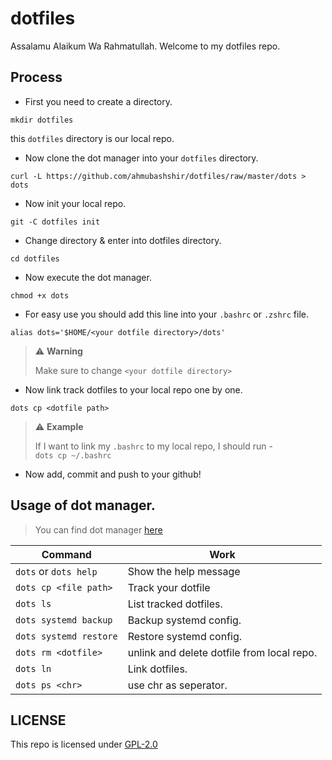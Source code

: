 # dotfiles

Assalamu Alaikum Wa Rahmatullah. Welcome to my dotfiles repo.

## Process

- First you need to create a directory. 
```
mkdir dotfiles
```
this ```dotfiles``` directory is our local repo.

- Now clone the dot manager into your ```dotfiles``` directory.
```
curl -L https://github.com/ahmubashshir/dotfiles/raw/master/dots > dots
```

- Now init your local repo.
```
git -C dotfiles init
```

- Change directory & enter into dotfiles directory.
```
cd dotfiles
```

- Now execute the dot manager.
```
chmod +x dots
```

- For easy use you should add this line into your ```.bashrc``` or ```.zshrc``` file.
```
alias dots='$HOME/<your dotfile directory>/dots'
```

> :warning: **Warning**
>
> Make sure to change ```<your dotfile directory>```


- Now link track dotfiles to your local repo one by one.
```
dots cp <dotfile path>
```

> :warning: **Example**
>
> If I want to link my ```.bashrc``` to my local repo, I should run -   
> ```dots cp ~/.bashrc```

- Now add, commit and push to your github!
  
  
## Usage of dot manager.

> You can find dot manager [here](https://github.com/ahmubashshir/dotfiles/blob/master/dots)

| Command | Work |
| --- | --- |
| ```dots``` or ```dots help``` | Show the help message |
| ```dots cp <file path>``` | Track your dotfile |
| ```dots ls``` | List tracked dotfiles. |
| ```dots systemd backup``` | Backup systemd config. |
| ```dots systemd restore``` | Restore systemd config. |
| ```dots rm <dotfile>``` | unlink and delete dotfile from local repo. | 
| ```dots ln``` | Link dotfiles. | 
| ```dots ps <chr>```| use chr as seperator. |
  
## LICENSE
  
This repo is licensed under [GPL-2.0](./LICENSE)
